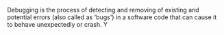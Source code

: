 Debugging is the process of detecting and removing of existing and potential errors (also called as 'bugs') in a software code that can cause it to behave unexpectedly or crash. Y
